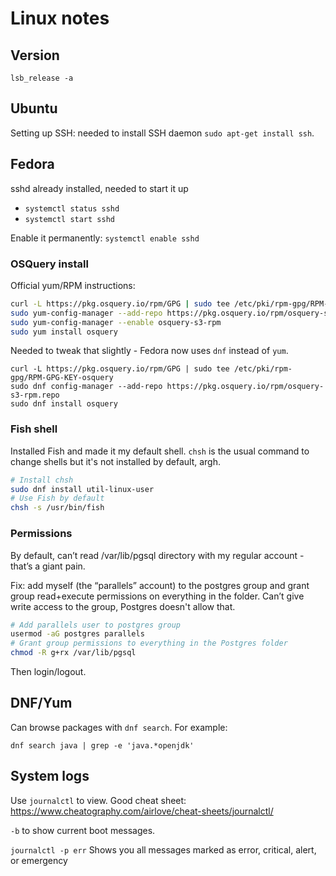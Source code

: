 # Linux notes

## Version

`lsb_release -a`

## Ubuntu
Setting up SSH: needed to install SSH daemon `sudo apt-get install ssh`.

## Fedora

sshd already installed, needed to start it up

* `systemctl status sshd`
* `systemctl start sshd`

Enable it permanently: `systemctl enable sshd`

### OSQuery install
Official yum/RPM instructions:
```bash
curl -L https://pkg.osquery.io/rpm/GPG | sudo tee /etc/pki/rpm-gpg/RPM-GPG-KEY-osquery
sudo yum-config-manager --add-repo https://pkg.osquery.io/rpm/osquery-s3-rpm.repo
sudo yum-config-manager --enable osquery-s3-rpm
sudo yum install osquery
```

Needed to tweak that slightly - Fedora now uses `dnf` instead of `yum`.

```
curl -L https://pkg.osquery.io/rpm/GPG | sudo tee /etc/pki/rpm-gpg/RPM-GPG-KEY-osquery
sudo dnf config-manager --add-repo https://pkg.osquery.io/rpm/osquery-s3-rpm.repo
sudo dnf install osquery
```

### Fish shell

Installed Fish and made it my default shell. `chsh` is the usual command to change shells but it's not installed by default, argh.

```bash
# Install chsh
sudo dnf install util-linux-user
# Use Fish by default
chsh -s /usr/bin/fish
```

### Permissions

By default, can’t read /var/lib/pgsql directory with my regular account - that’s a giant pain.

Fix: add myself (the “parallels” account) to the postgres group and grant group read+execute permissions on everything in the folder. Can’t give write access to the group, Postgres doesn't allow that.

```bash
# Add parallels user to postgres group
usermod -aG postgres parallels
# Grant group permissions to everything in the Postgres folder
chmod -R g+rx /var/lib/pgsql
```
Then login/logout.

## DNF/Yum

Can browse packages with `dnf search`. For example:

`dnf search java | grep -e 'java.*openjdk'`

## System logs

Use `journalctl` to view. Good cheat sheet: https://www.cheatography.com/airlove/cheat-sheets/journalctl/

`-b` to show current boot messages.

`jour­nalctl -p err`
Shows you all messages marked as error, critical, alert, or emerge­ncy